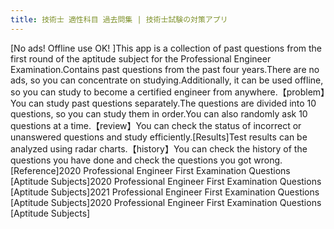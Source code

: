 ```yaml
---
title: 技術士 適性科目 過去問集 | 技術士試験の対策アプリ
---
```


[No ads! Offline use OK! ]This app is a collection of past questions from the first round of the aptitude subject for the Professional Engineer Examination.Contains past questions from the past four years.There are no ads, so you can concentrate on studying.Additionally, it can be used offline, so you can study to become a certified engineer from anywhere.【problem】You can study past questions separately.The questions are divided into 10 questions, so you can study them in order.You can also randomly ask 10 questions at a time.【review】You can check the status of incorrect or unanswered questions and study efficiently.[Results]Test results can be analyzed using radar charts.【history】You can check the history of the questions you have done and check the questions you got wrong.[Reference]2020 Professional Engineer First Examination Questions [Aptitude Subjects]2020 Professional Engineer First Examination Questions [Aptitude Subjects]2021 Professional Engineer First Examination Questions [Aptitude Subjects]2020 Professional Engineer First Examination Questions [Aptitude Subjects]